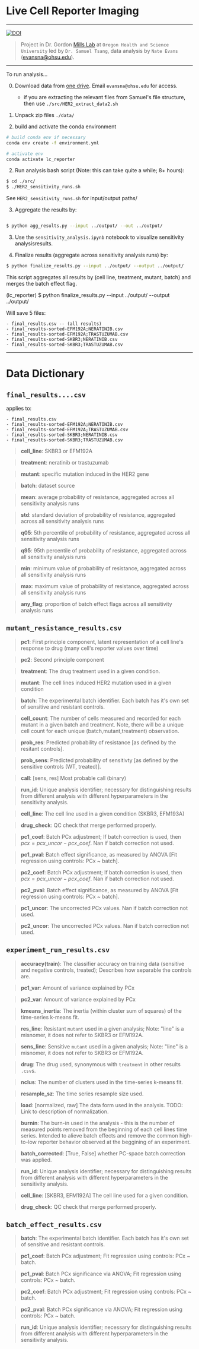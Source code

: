 # Live Cell Reporter Imaging
---
[![DOI](https://zenodo.org/badge/309575585.svg)](https://zenodo.org/badge/latestdoi/309575585)


> Project in Dr. Gordon [Mills Lab](https://www.ohsu.edu/school-of-medicine/mills-lab/people) at `Oregon Health and Science University` led by `Dr. Samuel Tsang`, data analysis by `Nate Evans` (evansna@ohsu.edu). 
---

To run analysis... 

0. Download data from [one drive](https://ohsuitg-my.sharepoint.com/:f:/g/personal/evansna_ohsu_edu/EnjH6gPtrgNOnFm_jayHw-cBPrOAeFQQUSfXTwAinVl_fg?email=tsangsa%40ohsu.edu&e=JlR2PQ). Email `evansna@ohsu.edu` for access.
    - if you are extracting the relevant files from Samuel's file structure, then use `./src/HER2_extract_data2.sh`
  
1. Unpack zip files `./data/` 

2. build and activate the conda environment

```bash 
# build conda env if necessary 
conda env create -f environment.yml 

# activate env 
conda activate lc_reporter 
```

2. Run analysis bash script (Note: this can take quite a while; 8+ hours): 

```bash 
$ cd ./src/
$ ./HER2_sensitivity_runs.sh
```

See `HER2_sensitivity_runs.sh` for input/output paths/ 


3. Aggregate the results by: 

```bash 

$ python agg_results.py --input ../output/ --out ../output/

```

3. Use the `sensitivity_analysis.ipynb` notebook to visualize sensitivity analysisresults.

4. Finalize results (aggregate across sensitivity analysis runs) by: 

```bash 
$ python finalize_results.py --input ../output/ --output ../output/
```

This script aggregates all results by (cell line, treatment, mutant, batch) and merges the batch effect flag.

(lc_reporter) $ python finalize_results.py --input ../output/ --output ../output/

Will save 5 files: 

    - final_results.csv -- (all results)
    - final_results-sorted-EFM192A;NERATINIB.csv
    - final_results-sorted-EFM192A;TRASTUZUMAB.csv
    - final_results-sorted-SKBR3;NERATINIB.csv
    - final_results-sorted-SKBR3;TRASTUZUMAB.csv

---


# Data Dictionary 

## `final_results....csv`

applies to: 

    - final_results.csv 
    - final_results-sorted-EFM192A;NERATINIB.csv
    - final_results-sorted-EFM192A;TRASTUZUMAB.csv
    - final_results-sorted-SKBR3;NERATINIB.csv
    - final_results-sorted-SKBR3;TRASTUZUMAB.csv

> **cell_line**: SKBR3 or EFM192A 	

> **treatment**: neratinib or trastuzumab 

> **mutant**: specific mutation induced in the HER2 gene 

> **batch**: dataset source 

> **mean**: average probability of resistance, aggregated across all sensitivity analysis runs 

> **std**: standard deviation of probability of resistance, aggregated across all sensitivity analysis runs 

> **q05**: 5th percentile of probability of resistance, aggregated across all sensitivity analysis runs 

> **q95**: 95th percentile of probability of resistance, aggregated across all sensitivity analysis runs 

> **min**: minimum value of probability of resistance, aggregated across all sensitivity analysis runs 

> **max**: maximum value of probability of resistance, aggregated across all sensitivity analysis runs 

> **any_flag**: proportion of batch effect flags across all sensitivity analysis runs 


## `mutant_resistance_results.csv` 

> **pc1**: First principle component, latent representation of a cell line's response to drug (many cell's reporter values over time)

> **pc2**: Second principle component

> **treatment**: The drug treatment used in a given condition. 

> **mutant**: The cell lines induced HER2 mutation used in a given condition

> **batch**: The experimental batch identifier. Each batch has it's own set of sensitive and resistant controls. 

> **cell_count**: The number of cells measured and recorded for each mutant in a given batch and treatment. Note, there will be a unique cell count for each unique (batch,mutant,treatment) observation.

> **prob_res**: Predicted probability of resistance [as defined by the resitant controls]. 

> **prob_sens**: Predicted probability of sensitivty [as defined by the sensitive controls (WT, treated)]. 

> **call**: [sens, res] Most probable call (binary)

> **run_id**: Unique analysis identifier; necessary for distinguishing results from different analysis with different hyperparameters in the sensitivity analysis. 

> **cell_line**: The cell line used in a given condition (SKBR3, EFM193A)

> **drug_check**: QC check that merge performed properly. 

> **pc1_coef**: Batch PCx adjustment; If batch correction is used, then $pcx = pcx\_uncor - pcx\_coef$. Nan if batch correction not used.  

> **pc1_pval**: Batch effect significance, as measured by ANOVA [Fit regression using controls: PCx ~ batch].

> **pc2_coef**: Batch PCx adjustment; If batch correction is used, then $pcx = pcx\_uncor - pcx\_coef$. Nan if batch correction not used.  

> **pc2_pval**: Batch effect significance, as measured by ANOVA [Fit regression using controls: PCx ~ batch].

> **pc1_uncor**: The uncorrected PCx values. Nan if batch correction not used. 

> **pc2_uncor**: The uncorrected PCx values. Nan if batch correction not used. 

## `experiment_run_results.csv`

> **accuracy(train)**: The classifier accuracy on training data (sensitive and negative controls, treated); Describes how separable the controls are. 

> **pc1_var**: Amount of variance explained by PCx

> **pc2_var**: Amount of variance explained by PCx

> **kmeans_inertia**: The inertia (within cluster sum of squares) of the time-series k-means fit. 

> **res_line**: Resistant `mutant` used in a given analysis; Note: "line" is a misnomer, it does not refer to SKBR3 or EFM192A.

> **sens_line**: Sensitive `mutant` used in a given analysis; Note: "line" is a misnomer, it does not refer to SKBR3 or EFM192A.

> **drug**: The drug used, synonymous with `treatment` in other results `.csv`s. 

> **nclus**: The number of clusters used in the time-series k-means fit. 

> **resample_sz**: The time series resample size used. 

> **load**: [normalized, raw] The data form used in the analysis. TODO: Link to description of normalization. 

> **burnin**: The burn-in used in the analysis - this is the number of measured points removed from the beginning of each cell lines time series. Intended to alieve batch effects and remove the common high-to-low reporter behavior observed at the beggining of an experiment. 

> **batch_corrected**: [True, False] whether PC-space batch correction was applied.

> **run_id**: Unique analysis identifier; necessary for distinguishing results from different analysis with different hyperparameters in the sensitivity analysis. 

> **cell_line**: [SKBR3, EFM192A] The cell line used for a given condition. 

> **drug_check**: QC check that merge performed properly. 

## `batch_effect_results.csv`

> **batch**: The experimental batch identifier. Each batch has it's own set of sensitive and resistant controls. 

> **pc1_coef**: Batch PCx adjustment; Fit regression using controls: PCx ~ batch. 

> **pc1_pval**: Batch PCx significance via ANOVA; Fit regression using controls: PCx ~ batch. 

> **pc2_coef**: Batch PCx adjustment; Fit regression using controls: PCx ~ batch. 

> **pc2_pval**: Batch PCx significance via ANOVA; Fit regression using controls: PCx ~ batch. 

> **run_id**: Unique analysis identifier; necessary for distinguishing results from different analysis with different hyperparameters in the sensitivity analysis. 

